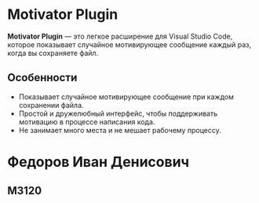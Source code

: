 # Motivator Plugin

**Motivator Plugin** — это легкое расширение для Visual Studio Code, которое показывает случайное мотивирующее сообщение каждый раз, когда вы сохраняете файл.

## Особенности

- Показывает случайное мотивирующее сообщение при каждом сохранении файла.
- Простой и дружелюбный интерфейс, чтобы поддерживать мотивацию в процессе написания кода.
- Не занимает много места и не мешает рабочему процессу.

# Федоров Иван Денисович
## M3120
